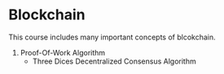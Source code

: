 # Blockchain
This course includes many important concepts of blcokchain. 
1. Proof-Of-Work Algorithm
    * Three Dices Decentralized Consensus Algorithm
